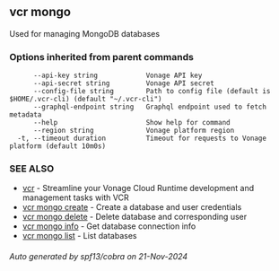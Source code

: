 ## vcr mongo

Used for managing MongoDB databases

### Options inherited from parent commands

```
      --api-key string            Vonage API key
      --api-secret string         Vonage API secret
      --config-file string        Path to config file (default is $HOME/.vcr-cli) (default "~/.vcr-cli")
      --graphql-endpoint string   Graphql endpoint used to fetch metadata
      --help                      Show help for command
      --region string             Vonage platform region
  -t, --timeout duration          Timeout for requests to Vonage platform (default 10m0s)
```

### SEE ALSO

* [vcr](vcr.md)	 - Streamline your Vonage Cloud Runtime development and management tasks with VCR
* [vcr mongo create](vcr_mongo_create.md)	 - Create a database and user credentials
* [vcr mongo delete](vcr_mongo_delete.md)	 - Delete database and corresponding user
* [vcr mongo info](vcr_mongo_info.md)	 - Get database connection info
* [vcr mongo list](vcr_mongo_list.md)	 - List databases

###### Auto generated by spf13/cobra on 21-Nov-2024
